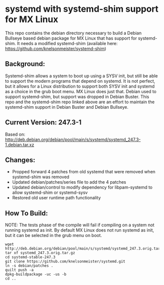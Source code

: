 # systemd with systemd-shim support for MX Linux
This repo contains the debian directory necessary to build a Debian Bullseye based debian package for MX Linux that has support for systemd-shim.  It needs a modified systemd-shim (available here: https://github.com/knelsonmeister/systemd-shim)

## Background:
Systemd-shim allows a system to boot up using a SYSV init, but still be able to support the modern programs that depend on systemd.  It is not perfect, but it allows for a Linux distribution to support both SYSV init and systemd as a choice in the grub boot menu.  MX Linux does just that.
Debian used to support systemd-shim, but support was dropped in Debian Buster.  This repo and the systemd-shim repo linked above are an effort to maintain the systemd-shim support in Debian Buster and Debian Bullseye.

## Current Version: 247.3-1
Based on: http://deb.debian.org/debian/pool/main/s/systemd/systemd_247.3-1.debian.tar.xz

## Changes:
  - Propped forward 4 patches from old systemd that were removed when systemd-shim was removed
  - Updated debian/patches/series file to add the 4 patches
  - Updated debian/control to modify dependency for libpam-systemd to allow systemd-shim or systemd-sysv
  - Restored old user runtime path functionality

## How To Build:
NOTE: The tests phase of the compile will fail if compiling on a system not running systemd as init.  By default MX Linux does not run systemd as init, but it can be selected in the grub menu on boot.
```
wget http://deb.debian.org/debian/pool/main/s/systemd/systemd_247.3.orig.tar.gz
tar xf systemd_247.3.orig.tar.gz
cd systemd-stable-247.3
git clone https://github.com/knelsonmeister/systemd.git
ln -s debian/patches .
quilt push -a
dpkg-buildpackage -uc -us -b
cd ..
```
